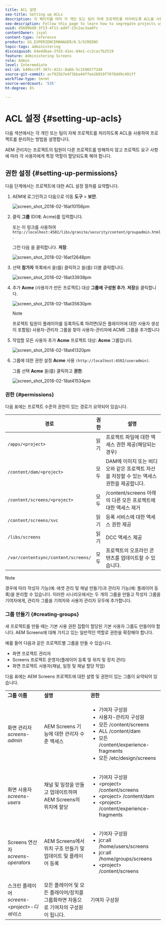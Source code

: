 ```yaml
---
title: ACL 설정
seo-title: Setting up ACLs
description: 이 페이지를 따라 각 개인 또는 팀이 자체 프로젝트를 처리하도록 ACL을 사용하여 프로젝트를 분리하는 방법을 알아봅니다.
seo-description: Follow this page to learn how to segregate projects using ACLs so that each individual or team handles their own project.
uuid: d5609bd9-3f13-4f11-ad4f-23c2ac3aa8fc
contentOwner: jsyal
content-type: reference
products: SG_EXPERIENCEMANAGER/6.5/SCREENS
topic-tags: administering
discoiquuid: 64e4d6ae-3fd3-41ec-84e1-cc2cac7b2519
feature: Administering Screens
role: Admin
level: Intermediate
exl-id: b40bcc9f-307c-422c-8abb-5c15965772d4
source-git-commit: acf925b7e4f3bba44ffee26919f7078dd9c491ff
workflow-type: tm+mt
source-wordcount: '535'
ht-degree: 6%

---
```


# ACL 설정 {#setting-up-acls}

다음 섹션에서는 각 개인 또는 팀이 자체 프로젝트를 처리하도록 ACL을 사용하여 프로젝트를 분리하는 방법을 설명합니다.

AEM 관리자는 프로젝트의 팀원이 다른 프로젝트를 방해하지 않고 프로젝트 요구 사항에 따라 각 사용자에게 특정 역할이 할당되도록 해야 합니다.

## 권한 설정 {#setting-up-permissions}

다음 단계에서는 프로젝트에 대한 ACL 설정 절차를 요약합니다.

1. AEM에 로그인하고 다음으로 이동 **도구** > **보안**.

   ![screen_shot_2018-02-16at10156pm](assets/screen_shot_2018-02-16at10156pm.png)

1. 클릭 **그룹** ID(예: Acme)를 입력합니다.

   또는 이 링크를 사용하여 `http://localhost:4502/libs/granite/security/content/groupadmin.html`.

   그런 다음 을 클릭합니다. **저장**.

   ![screen_shot_2018-02-16at12648pm](assets/screen_shot_2018-02-16at12648pm.png)

1. 선택 **참가자** 목록에서 을(를) 클릭하고 을(를) 더블 클릭합니다.

   ![screen_shot_2018-02-18at33938pm](assets/screen_shot_2018-02-18at33938pm.png)

1. 추가 **Acme** (사용자가 만든 프로젝트) 대상 **그룹에 구성원 추가**. **저장**&#x200B;을 클릭합니다.

   ![screen_shot_2018-02-18at35630pm](assets/screen_shot_2018-02-18at35630pm.png)

   >[!NOTE]
   >
   >프로젝트 팀원이 플레이어를 등록하도록 하려면(모든 플레이어에 대한 사용자 생성이 포함됨) 사용자-관리자 그룹을 찾아 사용자-관리자에 ACME 그룹을 추가합니다

1. 작업할 모든 사용자 추가 **Acme** 프로젝트 대상: **Acme** 그룹입니다.

   ![screen_shot_2018-02-18at41320pm](assets/screen_shot_2018-02-18at41320pm.png)

1. 그룹에 대한 권한 설정 **Acme** 사용 `(http://localhost:4502/useradmin)`.

   그룹 선택 **Acme** 을(를) 클릭하고 **권한**.

   ![screen_shot_2018-02-18at41534pm](assets/screen_shot_2018-02-18at41534pm.png)

### 권한 {#permissions}

다음 표에는 프로젝트 수준의 권한이 있는 경로가 요약되어 있습니다.

| **경로** | **권한** | **설명** |
|---|---|---|
| `/apps/<project>` | 읽기 | 프로젝트 파일에 대한 액세스 권한 제공(해당되는 경우) |
| `/content/dam/<project>` | 모두 | DAM에 이미지 또는 비디오와 같은 프로젝트 자산을 저장할 수 있는 액세스 권한을 제공합니다. |
| `/content/screens/<project>` | 모두 | /content/screens 아래의 다른 모든 프로젝트에 대한 액세스 제거 |
| `/content/screens/svc` | 읽기 | 등록 서비스에 대한 액세스 권한 제공 |
| `/libs/screens` | 읽기 | DCC 액세스 제공 |
| `/var/contentsync/content/screens/` | 모두 | 프로젝트의 오프라인 콘텐츠를 업데이트할 수 있습니다. |

>[!NOTE]
>
>경우에 따라 작성자 기능(예: 에셋 관리 및 채널 만들기)과 관리자 기능(예: 플레이어 등록)을 분리할 수 있습니다. 이러한 시나리오에서는 두 개의 그룹을 만들고 작성자 그룹을 기여자에게, 관리자 그룹을 기여자와 사용자 관리자 모두에 추가합니다.

### 그룹 만들기 {#creating-groups}

새 프로젝트를 만들 때는 기본 사용 권한 집합이 할당된 기본 사용자 그룹도 만들어야 합니다. AEM Screens에 대해 가지고 있는 일반적인 역할로 권한을 확장해야 합니다.

예를 들어 다음과 같은 프로젝트별 그룹을 만들 수 있습니다.

* 화면 프로젝트 관리자
* Screens 프로젝트 운영자(플레이어 등록 및 위치 및 장치 관리)
* 화면 프로젝트 사용자(채널, 일정 및 채널 할당 작업)

다음 표에는 AEM Screens 프로젝트에 대한 설명 및 권한이 있는 그룹이 요약되어 있습니다.

<table>
 <tbody>
  <tr>
   <td><strong>그룹 이름</strong></td>
   <td><strong>설명</strong></td>
   <td><strong>권한</strong></td>
  </tr>
  <tr>
   <td>화면 관리자<br /> <em>screens-admin</em></td>
   <td>AEM Screens 기능에 대한 관리자 수준 액세스</td>
   <td>
    <ul>
     <li>기여자 구성원</li>
     <li>사용자-관리자 구성원</li>
     <li>모든 /content/screens</li>
     <li>ALL /content/dam</li>
     <li>모든 /content/experience-fragments</li>
     <li>모든 /etc/design/screens</li>
    </ul> </td>
  </tr>
  <tr>
   <td>화면 사용자<br /> <em>screens-users</em></td>
   <td>채널 및 일정을 만들고 업데이트하며 AEM Screens의 위치에 할당</td>
   <td>
    <ul>
     <li>기여자 구성원</li>
     <li>&lt;project&gt; /content/screens</li>
     <li>&lt;project&gt; /content/dam</li>
     <li>&lt;project&gt; /content/experience-fragments</li>
    </ul> </td>
  </tr>
  <tr>
   <td>Screens 연산자<br /> <em>screens-operators</em></td>
   <td>AEM Screens에서 위치 구조 만들기 및 업데이트 및 플레이어 등록</td>
   <td>
    <ul>
     <li>기여자 구성원</li>
     <li>jcr:all /home/users/screens</li>
     <li>jcr:all /home/groups/screens</li>
     <li>&lt;project&gt; /content/screens</li>
    </ul> </td>
  </tr>
  <tr>
   <td>스크린 플레이어<br /> <em>screens-&lt;project&gt;-디바이스</em></td>
   <td>모든 플레이어 및 모든 플레이어/장치를 그룹화하면 자동으로 기여자의 구성원이 됩니다.</td>
   <td><p> 기여자 구성원</p> </td>
  </tr>
 </tbody>
</table>
